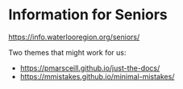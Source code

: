 # Information for Seniors

https://info.waterlooregion.org/seniors/

Two themes that might work for us:

* https://pmarsceill.github.io/just-the-docs/
* https://mmistakes.github.io/minimal-mistakes/

